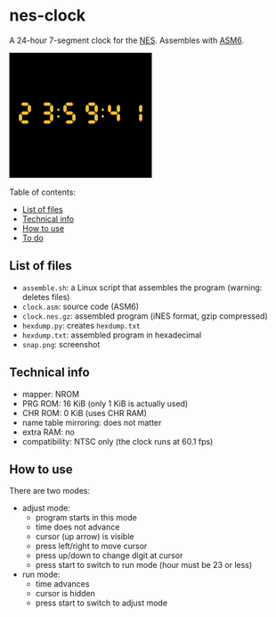 # nes-clock
A 24-hour 7-segment clock for the [NES](https://en.wikipedia.org/wiki/Nintendo_Entertainment_System). Assembles with [ASM6](https://www.romhacking.net/utilities/674/).

![screenshot](snap.png)

Table of contents:
* [List of files](#list-of-files)
* [Technical info](#technical-info)
* [How to use](#how-to-use)
* [To do](#to-do)

## List of files
* `assemble.sh`: a Linux script that assembles the program (warning: deletes files)
* `clock.asm`: source code (ASM6)
* `clock.nes.gz`: assembled program (iNES format, gzip compressed)
* `hexdump.py`: creates `hexdump.txt`
* `hexdump.txt`: assembled program in hexadecimal
* `snap.png`: screenshot

## Technical info
* mapper: NROM
* PRG ROM: 16 KiB (only 1 KiB is actually used)
* CHR ROM: 0 KiB (uses CHR RAM)
* name table mirroring: does not matter
* extra RAM: no
* compatibility: NTSC only (the clock runs at 60.1 fps)

## How to use
There are two modes:
* adjust mode:
  * program starts in this mode
  * time does not advance
  * cursor (up arrow) is visible
  * press left/right to move cursor
  * press up/down to change digit at cursor
  * press start to switch to run mode (hour must be 23 or less)
* run mode:
  * time advances
  * cursor is hidden
  * press start to switch to adjust mode
